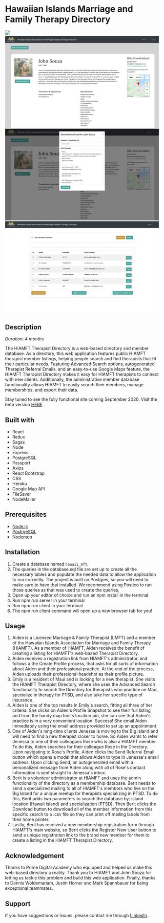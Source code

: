 # Hawaiian Islands Marriage and Family Therapy Directory

![](public/HomeView.jpg)
![](public/ProfileView.jpg)
![](public/EmailReferralModal.jpg)
![](public/AdminDashboard.jpg)


## Description 

_Duration: 4 months_

The HIAMFT Therapist Directory is a web-based directory and member database. As a directory, this web application features public HIAMFT therapist member listings, helping people search and find therapists that fit their particular needs. Featuring Advanced Search options, autogenerated Therapist Referral Emails, and an easy-to-use Google Maps feature, the HIAMFT Therapist Directory makes it easy for HIAMFT therapists to connect with new clients. Additionally, the administrative member database functionality allows HIAMFT to easily search their members, manage memberships, and export their data. 
 
Stay tuned to see the fully functional site coming September 2020. Visit the beta version [HERE](https://hiamftdirectory.herokuapp.com/#/home) .

## Built with

- React
- Redux
- Sagas
- Node
- Express
- PostgreSQL
- Passport
- Axios
- React Bootstrap
- CSS
- Heroku
- Google Map API 
- FileSaver 
- NodeMailer

## Prerequisites

- [Node.js](https://nodejs.org/en/)
- [PostrgeSQL](https://www.postgresql.org/)
- [Nodemon](https://nodemon.io/)

## Installation 

1. Create a database named `hawaii_mft`.
2. The queries in the database.sql file are set up to create all the necessary tables and populate the needed data to allow the application to run correctly. The project is built on Postgres, so you will need to make sure to have that installed. We recommend using Postico to run those queries as that was used to create the queries,
3. Open up your editor of choice and run an npm install in the terminal
4. Run npm run server in your terminal
5. Run npm run client in your terminal
6. The npm run client command will open up a new browser tab for you!


## Usage
1. Aiden is a Licensed Marriage & Family Therapist (LMFT) and a member of the Hawaiian Islands Association for Marriage and Family Therapy (HIAMFT). As a member of HIAMFT, Aiden receives the benefit of creating a listing for HIAMFT's web-based Therapist Directory. 
2. Aiden receives a registration link from HIAMFT's administrator, and follows a the Create Profile process, that asks for all sorts of information about Aiden and their professional practice. At the end of the process, Aiden uploads their professional headshot as their profile picture.
3. Emily is a resident of Maui and is looking for a new therapist. She visits the HIAMFT Therapist Directory, where she uses the Advanced Search functionality to search the Directory for therapists who practice on Maui, specialize in therapy for PTSD, and also take her specific type of insurance. 
4. Aiden is one of the top results in Emily's search, fitting all three of her criteria. She clicks on Aiden's Profile Snapshot to see their full listing and from the handy map tool's location pin, she can see that Aiden's practice is in a very convenient location. Success! She email Aiden immediately using the email address provided to set up an appointment. 
5. One of Aiden's long-time clients Jenessa is moving to the Big Island and will need to find a new therapist closer to home. So Aiden wants to refer Jenessa to one of their colleagues Rose who is also a HIAMFT member. To do this, Aiden searches for their colleague Rose in the Directory. Upon navigating to Rose's Profile, Aiden clicks the Send Referral Email button which opens a modal that allows Aiden to type in Jenessa's email address. Upon clicking Send, an autogenerated email with a personalized message from Aiden along with all of Rose's contact information is sent straight to Jenessa's inbox. 
6. Berit is a volunteer administrator at HIAMFT and uses the admin functionality of the directory as a membership database. Berit needs to send a specialized mailing to all of HIAMFT's members who live on the Big Island for a unique meetup for therapists specializing in PTSD. To do this, Berit adds two parameters to search the database by: island location (Hawaii Island) and specialization (PTSD). Then Berit clicks the Download button to download all of the member information from this specific search to a .csv file so they can print off mailing labels from their home printer.
7. Lastly, Berit has received a new membership registration form through HIAMFT's main website, so Berit clicks the Register New User button to send a unique registration link to the brand new member for them to create a listing in the HIAMFT Therapist Directory. 

## Acknowledgement

Thanks to Prime Digital Academy who equipped and helped us make this web-based directory a reality. Thank you to HIAMFT and John Souza for letting us tackle this problem and build this web application. Finally, thanks to Dennis Woldemariam, Justin Horner and Mark Spannbauer for being exceptional teammates.

## Support

If you have suggestions or issues, please contact me through [LinkedIn](https://www.linkedin.com/in/kristenstoeckeler/) .




